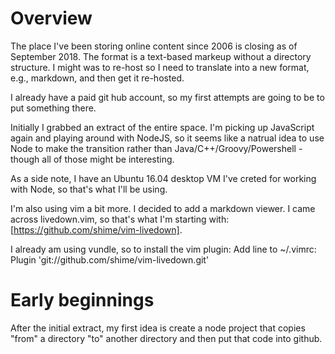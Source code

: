 # Overview
The place I've been storing online content since 2006 is closing as of September 2018. The format is a text-based markeup without a directory structure. I might was to re-host so I need to translate into a new format, e.g., markdown, and then get it re-hosted.

I already have a paid git hub account, so my first attempts are going to be to put something there.

Initially I grabbed an extract of the entire space. I'm picking up JavaScript again and playing around with NodeJS, so it seems like a natrual idea to use Node to make the transition rather than Java/C++/Groovy/Powershell - though all of those might be interesting.

As a side note, I have an Ubuntu 16.04 desktop VM I've creted for working with Node, so that's what I'll be using.

I'm also using vim a bit more. I decided to add a markdown viewer. I came across livedown.vim, so that's what I'm starting with: [https://github.com/shime/vim-livedown].

I already am using vundle, so to install the vim plugin:
Add line to ~/.vimrc: 
Plugin 'git://github.com/shime/vim-livedown.git'

# Early beginnings
After the initial extract, my first idea is create a node project that copies "from" a directory "to" another directory and then put that code into github.

